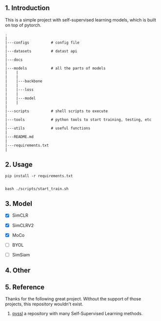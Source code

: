 ## 1. Introduction
This is a simple project with self-supervised learning models, which is built on top of pytorch.

```
.
|
|---configs          # config file
|
|---datasets         # datast api
|
|---docs
|
|---models           # all the parts of models
|    |
|    |
|    |---backbone
|    |
|    |---loss
|    |
|    |---model
|    |
|
|---scripts          # shell scripts to execute
|
|---tools            # python tools to start training, testing, etc
|
|---utils            # useful functions
|
|---README.md
|
|---requirements.txt
|
```

## 2. Usage
```
pip install -r requirements.txt


bash ./scripts/start_train.sh

```


## 3. Model
- [x] SimCLR
- [x] SimCLRV2
- [x] MoCo
- [ ] BYOL
- [ ] SimSiam


## 4. Other


## 5. Reference
Thanks for the following great project. Without the support of those projects, this repository wouldn't exist.
1. [pyssl](https://github.com/giakou4/pyssl)  a repository with many Self-Supervised Learning methods.
